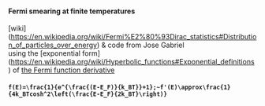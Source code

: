 #### Fermi smearing at finite temperatures
[wiki] (https://en.wikipedia.org/wiki/Fermi%E2%80%93Dirac_statistics#Distribution_of_particles_over_energy) & code from Jose Gabriel\
using the [exponential form] (https://en.wikipedia.org/wiki/Hyperbolic_functions#Exponential_definitions) of [the Fermi function derivative](https://lampz.tugraz.at/~hadley/ss1/materials/thermo/gp/gp/Fermi-function.html)
#### ``f(E)=\frac{1}{e^{\frac{(E-E_F)}{k_BT}}+1};~f'(E)\approx\frac{1}{4k_BTcosh^2\left(\frac{E-E_F}{2k_BT}\right)}``
